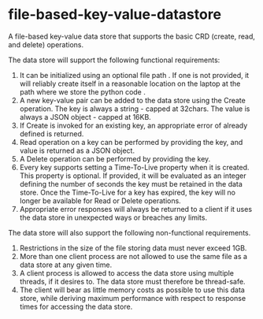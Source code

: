 # file-based-key-value-datastore

A file-based key-value data store that supports the basic CRD (create, read, and delete)
operations.


The data store will support the following functional requirements:

1. It can be initialized using an optional file path . If one is not provided, it will reliably
create itself in a reasonable location on the laptop at the path where we store the python code .
2. A new key-value pair can be added to the data store using the Create operation. The key
is always a string - capped at 32chars. The value is always a JSON object - capped at
16KB.
3. If Create is invoked for an existing key, an appropriate error of already defined is returned.
4. Read operation on a key can be performed by providing the key, and value is returned as a JSON object.
5. A Delete operation can be performed by providing the key.
6. Every key supports setting a Time-To-Live property when it is created. This property is
optional. If provided, it will be evaluated as an integer defining the number of seconds
the key must be retained in the data store. Once the Time-To-Live for a key has expired,
the key will no longer be available for Read or Delete operations.
7. Appropriate error responses will always be returned to a client if it uses the data store in
unexpected ways or breaches any limits.


The data store will also support the following non-functional requirements.
1. Restrictions in the size of the file storing data must never exceed 1GB.
2. More than one client process are not allowed to use the same file as a data store at any
given time.
3. A client process is allowed to access the data store using multiple threads, if it desires to.
The data store must therefore be thread-safe.
4. The client will bear as little memory costs as possible to use this data store, while
deriving maximum performance with respect to response times for accessing the data
store.
